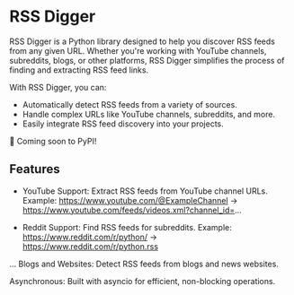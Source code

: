 # RSS Digger

RSS Digger is a Python library designed to help you discover RSS feeds from any given URL.
Whether you're working with YouTube channels, subreddits, blogs, or other platforms, RSS Digger simplifies the process
of finding and extracting RSS feed links.

With RSS Digger, you can:

- Automatically detect RSS feeds from a variety of sources.
- Handle complex URLs like YouTube channels, subreddits, and more.
- Easily integrate RSS feed discovery into your projects.

🚀 Coming soon to PyPI!

## Features

- YouTube Support: Extract RSS feeds from YouTube channel URLs.
  Example: https://www.youtube.com/@ExampleChannel → https://www.youtube.com/feeds/videos.xml?channel_id=...


- Reddit Support: Find RSS feeds for subreddits.
  Example: https://www.reddit.com/r/python/ → https://www.reddit.com/r/python.rss

...
Blogs and Websites: Detect RSS feeds from blogs and news websites.

Asynchronous: Built with asyncio for efficient, non-blocking operations.

